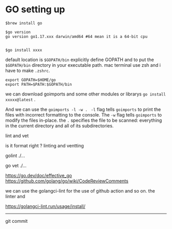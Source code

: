 
# GO setting up 

```
$brew install go 

$go version 
go version go1.17.xxx darwin/amd64 #64 mean it is a 64-bit cpu


$go install xxxx 
```


default location is `$GOPATH/bin` explicitly define GOPATH and to put the `$GOPATH/bin` directory in your executable path. mac terminal use zsh and i have to make `.zshrc`. 


```
export GOPATH=$HOME/go
export PATH=$PATH:$GOPATH/bin
```

we can download goimports and some other modules or librarys `go install xxxxx@latest` . 

And we can use the `goimports -l -w . ` `-l` flag  tells `goimports` to print the files with  incorrect formatting to the console. 
The `-w` flag tells `goimports` to modify the files in-place. the `.` specifies  the file to be scanned: everything in the current directory and all of its subdirectories.

lint and vet 

is it format right ? 
linting and ventting 

golint ./...

go vet ./...

https://go.dev/doc/effective_go
https://github.com/golang/go/wiki/CodeReviewComments

we can use the golangci-lint for the use of github action and so on. 
the linter and 

https://golangci-lint.run/usage/install/

 ----
git commit 
